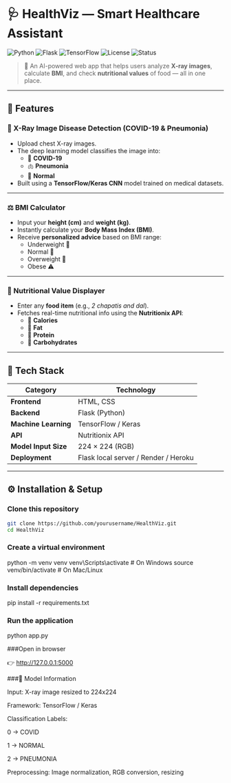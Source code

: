# 🩺 HealthViz — Smart Healthcare Assistant  
![Python](https://img.shields.io/badge/Python-3.9%2B-blue?logo=python)
![Flask](https://img.shields.io/badge/Flask-Web%20Framework-black?logo=flask)
![TensorFlow](https://img.shields.io/badge/TensorFlow-Deep%20Learning-orange?logo=tensorflow)
![License](https://img.shields.io/badge/License-MIT-green)
![Status](https://img.shields.io/badge/Project-Active-success)

> 🌿 An AI-powered web app that helps users analyze **X-ray images**, calculate **BMI**, and check **nutritional values** of food — all in one place.

---

## 🌟 Features

### 🧠 X-Ray Image Disease Detection (COVID-19 & Pneumonia)
- Upload chest X-ray images.
- The deep learning model classifies the image into:
  - 🦠 **COVID-19**
  - 🫁 **Pneumonia**
  - 💪 **Normal**
- Built using a **TensorFlow/Keras CNN** model trained on medical datasets.

---

### ⚖️ BMI Calculator
- Input your **height (cm)** and **weight (kg)**.
- Instantly calculate your **Body Mass Index (BMI)**.
- Receive **personalized advice** based on BMI range:
  - Underweight 🥗  
  - Normal 💪  
  - Overweight 🍔  
  - Obese ⚠️  

---

### 🥦 Nutritional Value Displayer
- Enter any **food item** (e.g., *2 chapatis and dal*).
- Fetches real-time nutritional info using the **Nutritionix API**:
  - 🍚 **Calories**
  - 🧈 **Fat**
  - 🥩 **Protein**
  - 🍞 **Carbohydrates**

---

## 🧩 Tech Stack

| Category | Technology |
|-----------|-------------|
| **Frontend** | HTML, CSS |
| **Backend** | Flask (Python) |
| **Machine Learning** | TensorFlow / Keras |
| **API** | Nutritionix API |
| **Model Input Size** | 224 × 224 (RGB) |
| **Deployment** | Flask local server / Render / Heroku |

---
## ⚙️ Installation & Setup

###  Clone this repository
```bash
git clone https://github.com/yourusername/HealthViz.git
cd HealthViz
```
###  Create a virtual environment
python -m venv venv
venv\Scripts\activate      # On Windows
source venv/bin/activate   # On Mac/Linux

### Install dependencies
pip install -r requirements.txt

### Run the application
python app.py

###Open in browser

👉 http://127.0.0.1:5000

###🧠 Model Information

Input: X-ray image resized to 224x224

Framework: TensorFlow / Keras

Classification Labels:

0 → COVID

1 → NORMAL

2 → PNEUMONIA

Preprocessing: Image normalization, RGB conversion, resizing

